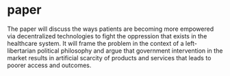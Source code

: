 # paper

The paper will discuss the ways patients are becoming more empowered via decentralized technologies to fight the oppression that exists in the healthcare system. It will frame the problem in the context of a left-libertarian political philosophy and argue that government intervention in the market results in artificial scarcity of products and services that leads to poorer access and outcomes.

